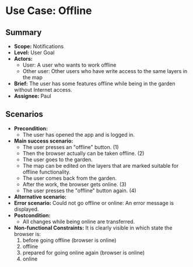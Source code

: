 # Use Case: Offline

## Summary

- **Scope:** Notifications
- **Level:** User Goal
- **Actors:**
  - User: A user who wants to work offline
  - Other user: Other users who have write access to the same layers in the map
- **Brief:** The user has some features offline while being in the garden without Internet access.
- **Assignee:** Paul

## Scenarios

- **Precondition:**
  - The user has opened the app and is logged in.
- **Main success scenario:**
  - The user presses an "offline" button. (1)
  - Then the browser actually can be taken offline. (2)
  - The user goes to the garden.
  - The map can be edited on the layers that are marked suitable for offline functionality.
  - The user comes back from the garden.
  - After the work, the browser gets online. (3)
  - The user presses the "offline" button again. (4)
- **Alternative scenario:**
- **Error scenario:**
  Could not go offline or online: An error message is displayed.
- **Postcondition:**
  - All changes while being online are transferred.
- **Non-functional Constraints:**
  It is clearly visible in which state the browser is:
  1. before going offline (browser is online)
  2. offline
  3. prepared for going online again (browser is online)
  4. online
